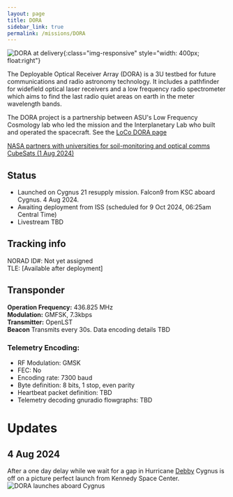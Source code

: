 ```yaml
---
layout: page
title: DORA
sidebar_link: true
permalink: /missions/DORA
---
```

![DORA at delivery](/_images/DORA_team.jpg "DORA and build team before final delivery stow"){:class="img-responsive"
style="width: 400px; float:right"}

The Deployable Optical Receiver Array (DORA) is a 3U testbed for future communications and radio astronomy technology. It includes a pathfinder for widefield
optical laser receivers  and a low frequency radio spectrometer which aims
to find the last radio quiet areas on earth in the meter wavelength bands.

The DORA project is a partnership between ASU's Low Frequency Cosmology lab who led the mission and the Interplanetary
Lab who built and operated the spacecraft. See the [LoCo DORA page](https://loco.lab.asu.edu/research/dora/)

[NASA partners with universities for soil-monitoring and optical comms CubeSats (1 Aug 2024)](https://www.spacedaily.com/reports/NASA_partners_with_universities_to_deploy_soil_monitoring_and_optical_communication_CubeSats_999.html)
## Status
* Launched on Cygnus 21 resupply mission. Falcon9 from KSC aboard Cygnus. 4 Aug 2024.
* Awaiting deployment from ISS (scheduled for 9 Oct 2024, 06:25am Central Time)
* Livestream TBD

## Tracking info
NORAD ID#: Not yet assigned<br>
TLE: [Available after deployment]


## Transponder
**Operation Frequency:** 436.825 MHz <br>
**Modulation:** GMFSK, 7.3kbps <br> 
**Transmitter:** OpenLST <br>
**Beacon** Transmits every 30s. Data encoding details TBD
### Telemetry Encoding: 
 * RF Modulation: GMSK
 * FEC: No
 * Encoding rate: 7300 baud 
 * Byte definition: 8 bits, 1 stop, even parity
 * Heartbeat packet definition: TBD
 * Telemetry decoding gnuradio flowgraphs: TBD

# Updates

## 4 Aug 2024
After a one day delay while we wait for a gap in Hurricane [Debby](https://en.wikipedia.org/wiki/Hurricane_Debby_(2024))
Cygnus is off on a picture perfect launch from Kennedy Space Center.
![DORA launches aboard Cygnus](/_images/DORA_launch.jpg "ASU student Sid Vaidy watches DORA launch aboard Cygnus from
Kennedy Space Center on 4 August 2024")



